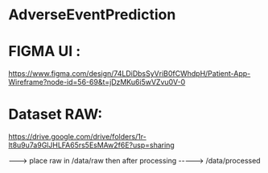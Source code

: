 # AdverseEventPrediction

# FIGMA UI : 
https://www.figma.com/design/74LDiDbsSyVriB0fCWhdpH/Patient-App-Wireframe?node-id=56-69&t=jDzMKu6i5wVZvu0V-0

# Dataset RAW:
https://drive.google.com/drive/folders/1r-lt8u9u7a9GlJHLFA65rs5EsMAw2f6E?usp=sharing

---> place raw in /data/raw 
then after processing -----> /data/processed 
